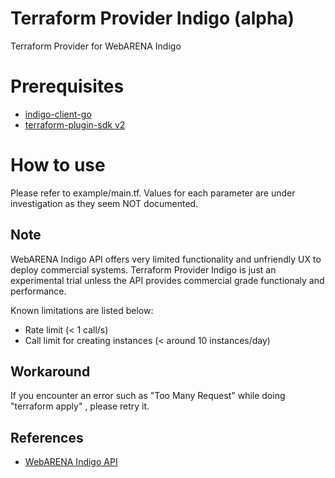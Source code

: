# Terraform Provider Indigo (alpha)
Terraform Provider for WebARENA Indigo

# Prerequisites
- [indigo-client-go](https://github.com/UndefxDev/indigo-client-go)
- [terraform-plugin-sdk v2](https://github.com/hashicorp/terraform-plugin-sdk)

# How to use
Please refer to example/main.tf.
Values for each parameter are under investigation as they seem NOT documented.

## Note
WebARENA Indigo API offers very limited functionality and unfriendly UX to deploy commercial systems.
Terraform Provider Indigo is just an experimental trial unless the API provides commercial grade functionaly and performance.

Known limitations are listed below:
- Rate limit (< 1 call/s)
- Call limit for creating instances (< around 10 instances/day)

## Workaround
If you encounter an error such as "Too Many Request" while doing "terraform apply" , please retry it.

## References
- [WebARENA Indigo API](https://indigo.arena.ne.jp/userapi/)
